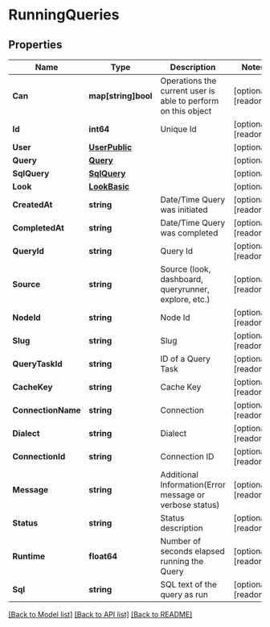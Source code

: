 # RunningQueries

## Properties

Name | Type | Description | Notes
------------ | ------------- | ------------- | -------------
**Can** | **map[string]bool** | Operations the current user is able to perform on this object | [optional] [readonly] 
**Id** | **int64** | Unique Id | [optional] [readonly] 
**User** | [**UserPublic**](UserPublic.md) |  | [optional] 
**Query** | [**Query**](Query.md) |  | [optional] 
**SqlQuery** | [**SqlQuery**](SqlQuery.md) |  | [optional] 
**Look** | [**LookBasic**](LookBasic.md) |  | [optional] 
**CreatedAt** | **string** | Date/Time Query was initiated | [optional] [readonly] 
**CompletedAt** | **string** | Date/Time Query was completed | [optional] [readonly] 
**QueryId** | **string** | Query Id | [optional] [readonly] 
**Source** | **string** | Source (look, dashboard, queryrunner, explore, etc.) | [optional] [readonly] 
**NodeId** | **string** | Node Id | [optional] [readonly] 
**Slug** | **string** | Slug | [optional] [readonly] 
**QueryTaskId** | **string** | ID of a Query Task | [optional] [readonly] 
**CacheKey** | **string** | Cache Key | [optional] [readonly] 
**ConnectionName** | **string** | Connection | [optional] [readonly] 
**Dialect** | **string** | Dialect | [optional] [readonly] 
**ConnectionId** | **string** | Connection ID | [optional] [readonly] 
**Message** | **string** | Additional Information(Error message or verbose status) | [optional] [readonly] 
**Status** | **string** | Status description | [optional] [readonly] 
**Runtime** | **float64** | Number of seconds elapsed running the Query | [optional] [readonly] 
**Sql** | **string** | SQL text of the query as run | [optional] [readonly] 

[[Back to Model list]](../README.md#documentation-for-models) [[Back to API list]](../README.md#documentation-for-api-endpoints) [[Back to README]](../README.md)


